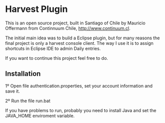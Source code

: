 # Harvest Plugin

This is an open source project, built in Santiago of Chile by Mauricio Offermann from Continnuum Chile,
http://www.continuum.cl.

The initial main idea was to build a Eclipse plugin, but for many reasons the final project is only a
harvest console client. The way I use it is to assign shortcuts in Eclipse IDE to admin Daily entries.

If you want to continue this project feel free to do.

## Installation

1º Open file authentication.properties, set your account information and save it.

2º Run the file run.bat 

If you have problems to run, probably you need to install Java and set the JAVA_HOME enviroment variable.
